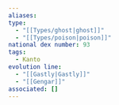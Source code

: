 ```yaml
---
aliases: 
type:
  - "[[Types/ghost|ghost]]"
  - "[[Types/poison|poison]]"
national dex number: 93
tags:
  - Kanto
evolution line:
  - "[[Gastly|Gastly]]"
  - "[[Gengar]]"
associated: []
---
```

